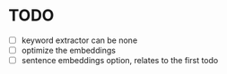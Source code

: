 # TODO

- [ ] keyword extractor can be none
- [ ] optimize the embeddings
- [ ] sentence embeddings option, relates to the first todo
